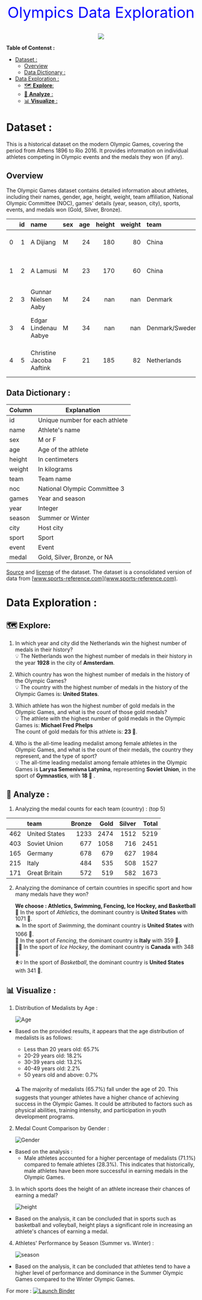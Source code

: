 <div style="text-align:center">
<span style="color:blue; font-size:40px" > Olympics Data Exploration</span>
</div>

<br>
<p align="center">
  <img src="img/Olympics.jpg" />
</p>

**Table of Contenst :**
- [Dataset :](#dataset-)
  - [Overview](#overview)
  - [Data Dictionary :](#data-dictionary-)
- [Data Exploration :](#data-exploration-)
  - [🗺️ **Explore**:](#️-explore)
  - [🔎 **Analyze** :](#-analyze-)
  - [📊 **Visualize** :](#-visualize-)


# Dataset :

This is a historical dataset on the modern Olympic Games, covering the period from Athens 1896 to Rio 2016. It provides information on individual athletes competing in Olympic events and the medals they won (if any).

## Overview


The Olympic Games dataset contains detailed information about athletes, including their names, gender, age, height, weight, team affiliation, National Olympic Committee (NOC), games' details (year, season, city), sports, events, and medals won (Gold, Silver, Bronze).

|      |   id | name                     | sex  |  age | height | weight | team           | noc  | games       | year | season | city      | sport         | event                            | medal |
| ---: | ---: | :----------------------- | :--- | ---: | -----: | -----: | :------------- | :--- | :---------- | ---: | :----- | :-------- | :------------ | :------------------------------- | :---- |
|    0 |    1 | A Dijiang                | M    |   24 |    180 |     80 | China          | CHN  | 1992 Summer | 1992 | Summer | Barcelona | Basketball    | Basketball Men's Basketball      | nan   |
|    1 |    2 | A Lamusi                 | M    |   23 |    170 |     60 | China          | CHN  | 2012 Summer | 2012 | Summer | London    | Judo          | Judo Men's Extra-Lightweight     | nan   |
|    2 |    3 | Gunnar Nielsen Aaby      | M    |   24 |    nan |    nan | Denmark        | DEN  | 1920 Summer | 1920 | Summer | Antwerpen | Football      | Football Men's Football          | nan   |
|    3 |    4 | Edgar Lindenau Aabye     | M    |   34 |    nan |    nan | Denmark/Sweden | DEN  | 1900 Summer | 1900 | Summer | Paris     | Tug-Of-War    | Tug-Of-War Men's Tug-Of-War      | Gold  |
|    4 |    5 | Christine Jacoba Aaftink | F    |   21 |    185 |     82 | Netherlands    | NED  | 1988 Winter | 1988 | Winter | Calgary   | Speed Skating | Speed Skating Women's 500 metres | nan   |


  ## Data Dictionary : 

   | Column | Explanation                    |
   | ------ | ------------------------------ |
   | id     | Unique number for each athlete |
   | name   | Athlete's name                 |
   | sex    | M or F                         |
   | age    | Age of the athlete             |
   | height | In centimeters                 |
   | weight | In kilograms                   |
   | team   | Team name                      |
   | noc    | National Olympic Committee 3   |
   | games  | Year and season                |
   | year   | Integer                        |
   | season | Summer or Winter               |
   | city   | Host city                      |
   | sport  | Sport                          |
   | event  | Event                          |
   | medal  | Gold, Silver, Bronze, or NA    |

[Source](https://www.kaggle.com/heesoo37/120-years-of-olympic-history-athletes-and-results) and [license](https://creativecommons.org/publicdomain/zero/1.0/) of the dataset.
The dataset is a consolidated version of data from [www.sports-reference.com](www.sports-reference.com). 

# Data Exploration : 

  ## 🗺️ **Explore**: 
  1. In which year and city did the Netherlands win the highest number of medals in their history?  
  💡 The Netherlands won the highest number of medals in their history in the year **1928** in the city of **Amsterdam**.
  
  2. Which country has won the highest number of medals in the history of the Olympic Games?  
   💡 The country with the highest number of medals in the history of the Olympic Games is: **United States**.

 3. Which athlete has won the highest number of gold medals in the Olympic Games, and what is the count of those gold medals?  
   💡 The athlete with the highest number of gold medals in the Olympic Games is: **Michael Fred Phelps**  
    The count of gold medals for this athlete is: **23 🥇**.
4. Who is the all-time leading medalist among female athletes in the Olympic Games, and what is the count of their medals, the country they represent, and the type of sport?  
 💡 The all-time leading medalist among female athletes in the Olympic Games is **Larysa Semenivna Latynina**, representing **Soviet Union**, in the sport of **Gymnastics**, with **18 🥇** .

 ## 🔎 **Analyze** :  

 1. Analyzing the medal counts for each team (country) : (top 5)  
   
   |      | team          | Bronze | Gold | Silver | Total |
   | ---: | :------------ | -----: | ---: | -----: | ----: |
   |  462 | United States |   1233 | 2474 |   1512 |  5219 |
   |  403 | Soviet Union  |    677 | 1058 |    716 |  2451 |
   |  165 | Germany       |    678 |  679 |    627 |  1984 |
   |  215 | Italy         |    484 |  535 |    508 |  1527 |
   |  171 | Great Britain |    572 |  519 |    582 |  1673 |


2. Analyzing the dominance of certain countries in specific sport and how many medals have they won?  
   
   **We choose : Athletics, Swimming, Fencing, Ice Hockey, and Basketball**  
   🏃 In the sport of *Athletics*, the dominant country is **United States** with 1071 🥇.  
   🏊 In the sport of *Swimming*, the dominant country is **United States** with 1066 🥇.  
   🤺 In the sport of *Fencing*, the dominant country is **Italy** with 359 🥇.  
   🏌️‍♂️ In the sport of *Ice Hockey*, the dominant country is **Canada** with 348 🥇.  
   ⛹️‍♀️ In the sport of *Basketball*, the dominant country is **United States** with 341 🥇.

## 📊 **Visualize** : 

1. Distribution of Medalists by Age : 
   
   ![Age](img/Distribution%20of%20Medalists%20by%20Age.png)  

* Based on the provided results, it appears that the age distribution of medalists is as follows:
  *  Less than 20 years old: 65.7%
  *  20-29 years old: 18.2%
  *  30-39 years old: 13.2%
  *  40-49 years old: 2.2%
  *  50 years old and above: 0.7%  
  
    ⛳ The majority of medalists (65.7%) fall under the age of 20. This suggests that younger athletes have a higher chance of achieving success in the Olympic Games. It could be attributed to factors such as physical abilities, training intensity, and participation in youth development programs.

2. Medal Count Comparison by Gender : 
   
      ![Gender](img/Medal%20Count%20Comparison%20by%20Gender.png)  

* Based on the analysis :
   * Male athletes accounted for a higher percentage of medalists (71.1%) compared to female athletes (28.3%). This indicates that historically, male athletes have been more successful in earning medals in the Olympic Games.

3. In which sports does the height of an athlete increase their chances of earning a medal?
   
      ![height](img/height.png)  

  * Based on the analysis, it can be concluded that in sports such as basketball and volleyball, height plays a significant role in increasing an athlete's chances of earning a medal.

4.  Athletes' Performance by Season (Summer vs. Winter) :
   
    ![season](img/Performance%20by%20Season.png)  

   * Based on the analysis, it can be concluded that athletes tend to have a higher level of performance and dominance in the Summer Olympic Games compared to the Winter Olympic Games.

For more : 
[![Launch Binder](https://mybinder.org/badge_logo.svg)](https://mybinder.org/v2/gh/Raouaajb/Olympics-Data-Explorations/master?urlpath=lab)




